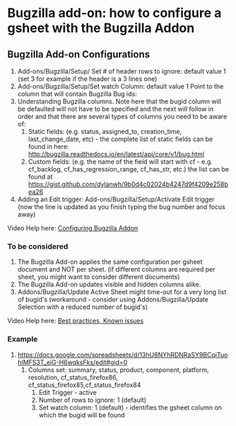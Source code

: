 # Bugzilla add-on: how to configure a gsheet with the Bugzilla Addon


## Bugzilla Add-on Configurations ## 
1. Add-ons/Bugzilla/Setup/ Set # of header rows to ignore: default value 1 (set 3 for example if the header is a 3 lines one)
1. Add-ons/Bugzilla/Setup/Set watch Column: default value 1  Point to the column that will contain Bugzilla Bug ids:  
1. Understanding Bugzilla columns. Note here that the bugid column will be defaulted will not have to be specified and the next will follow in order and that there are several types of columns you need to be aware of:
    1. Static fields: (e.g. status, assigned_to, creation_time, last_change_date, etc) - the complete list of static fields can be found in here: http://bugzilla.readthedocs.io/en/latest/api/core/v1/bug.html
    1. Custom fields: (e.g. the name of the field will start with cf - e.g. cf_backlog, cf_has_regression_range, cf_has_str, etc.) the list can be found at https://gist.github.com/dylanwh/9b0d4c02024b4247d9f4209e258bea26 
1. Adding an Edit trigger: Add-ons/Bugzilla/Setup/Activate Edit trigger (now the line is updated as you finish typing the bug number and focus away)

Video Help here: [Configuring Bugzilla Addon](https://www.youtube.com/watch?v=in05jed4uVA&t=0s)

### To be considered  ###
1. The Bugzilla Add-on applies the same configuration per gsheet document and NOT per sheet. (if different columns are required per sheet, you might want to consider different documents)
1. The Bugzilla Add-on updates visible and hidden columns alike.
1. Addons/Bugzilla/Update Active Sheet might time-out for a very long list of bugid's (workaround - consider using Addons/Bugzilla/Update Selection with a reduced number of bugid's)

Video Help here: [Best practices, Known issues](https://www.youtube.com/watch?v=in05jed4uVA&t=252s)

 
### Example  ###
1. https://docs.google.com/spreadsheets/d/13hU8NYhRDNRaSY9BCqiTuohlMFS3T_eiG-H6wqksFks/edit#gid=0
    1. Columns set: summary, status, product, component, platform, resolution, cf_status_firefox86, cf_status_firefox85,cf_status_firefox84
        1. Edit Trigger - active
        1. Number of rows to ignore: 1 (default)
        1. Set watch column: 1 (default) - identifies the gsheet column on which the bugid will be found
        
    
        






